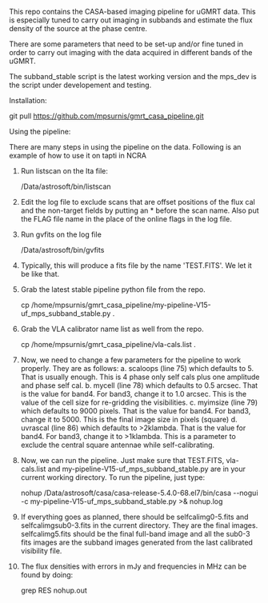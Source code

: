 This repo contains the CASA-based imaging pipeline for uGMRT data. This is especially tuned to carry out imaging in subbands and estimate the flux density of the source at the phase centre.

There are some parameters that need to be set-up and/or fine tuned in order to carry out imaging with the data acquired in different bands of the uGMRT.

The subband_stable script is the latest working version and the mps_dev is the script under developement and testing.

Installation:

git pull https://github.com/mpsurnis/gmrt_casa_pipeline.git


Using the pipeline:

There are many steps in using the pipeline on the data. Following is an example of how to use it on tapti in NCRA

1. Run listscan on the lta file:

   /Data/astrosoft/bin/listscan <lta file>

2. Edit the log file to exclude scans that are offset positions of the flux cal and the non-target fields by putting an * before the scan name. Also put the FLAG file name in the place of the online flags in the log file.

3. Run gvfits on the log file

   /Data/astrosoft/bin/gvfits <log file>

4. Typically, this will produce a fits file by the name 'TEST.FITS'. We let it be like that. 

5. Grab the latest stable pipeline python file from the repo.

   cp /home/mpsurnis/gmrt_casa_pipeline/my-pipeline-V15-uf_mps_subband_stable.py .

6. Grab the VLA calibrator name list as well from the repo.

   cp /home/mpsurnis/gmrt_casa_pipeline/vla-cals.list .

7. Now, we need to change a few parameters for the pipeline to work properly. They are as follows:
   a. scaloops (line 75) which defaults to 5. That is usually enough. This is 4 phase only self cals plus one amplitude and phase self cal.
   b. mycell (line 78) which defaults to 0.5 arcsec. That is the value for band4. For band3, change it to 1.0 arcsec. This is the value of the cell size for re-gridding the visibilities.
   c. myimsize (line 79) which defaults to 9000 pixels. That is the value for band4. For band3, change it to 5000. This is the final image size in pixels (square)
   d. uvrascal (line 86) which defaults to >2klambda. That is the value for band4. For band3, change it to >1klambda. This is a parameter to exclude the central square antennae while self-calibrating.

8. Now, we can run the pipeline. Just make sure that TEST.FITS, vla-cals.list and my-pipeline-V15-uf_mps_subband_stable.py are in your current working directory. To run the pipeline, just type:

   nohup /Data/astrosoft/casa/casa-release-5.4.0-68.el7/bin/casa --nogui -c my-pipeline-V15-uf_mps_subband_stable.py >& nohup.log

9. If everything goes as planned, there should be <target name>selfcalimg0-5.fits and <target name>selfcalimgsub0-3.fits in the current directory. They are the final images. <target name>selfcalimg5.fits should be the final full-band image and all the sub0-3 fits images are the subband images generated from the last calibrated visibility file.

10. The flux densities with errors in mJy and frequencies in MHz can be found by doing:

    grep RES nohup.out
